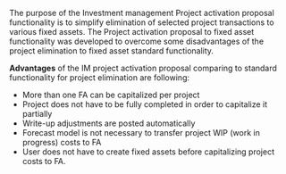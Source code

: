 The purpose of the Investment management Project activation proposal functionality is to simplify elimination of selected project transactions to various fixed assets. The Project activation proposal to fixed asset functionality was developed to overcome some disadvantages of the project elimination to fixed asset standard functionality. 

**Advantages** of the IM project activation proposal comparing to standard functionality for project elimination are following:
- More than one FA can be capitalized per project
- Project does not have to be fully completed in order to capitalize it partially
- Write-up adjustments are posted automatically
- Forecast model is not necessary to transfer project WIP (work in progress) costs to FA
- User does not have to create fixed assets before capitalizing project costs to FA.
